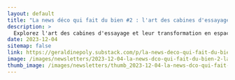 ```yaml
---
layout: default
title: "La news déco qui fait du bien #2 : l'art des cabines d'essayage"
description: >
  Explorez l'art des cabines d'essayage et leur transformation en espaces créatifs et artistiques. Découvrez comment ces petits coins de mode deviennent des œuvres d'art, enrichissant l'expérience de shopping avec des designs innovants et des ambiances uniques. Apprenez à appliquer ces concepts de design audacieux et colorés dans votre propre maison pour créer des espaces vivants et inspirants.
date: 2023-12-04
sitemap: false
link: https://geraldinepoly.substack.com/p/la-news-deco-qui-fait-du-bien-2-lart
image: /images/newsletters/2023-12-04-la-news-dco-qui-fait-du-bien-2-lart-des-cabines-dessayage.jpg
thumb_image: /images/newsletters/thumb_2023-12-04-la-news-dco-qui-fait-du-bien-2-lart-des-cabines-dessayage.jpg
---
```

